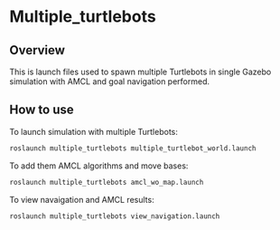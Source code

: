 # Multiple_turtlebots

## Overview
This is launch files used to spawn multiple Turtlebots in single Gazebo simulation with AMCL and goal navigation performed.

## How to use
To launch simulation with multiple Turtlebots:
```sh
roslaunch multiple_turtlebots multiple_turtlebot_world.launch
```

To add them AMCL algorithms and move bases:
```sh
roslaunch multiple_turtlebots amcl_wo_map.launch
```

To view navaigation and AMCL results:
```sh 
roslaunch multiple_turtlebots view_navigation.launch
```
